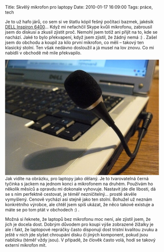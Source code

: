 Title: Skvělý mikrofon pro laptopy
Date: 2010-01-17 16:09:00
Tags: práce, tech

Je to už hafo járů, co sem si ve štatlu kópil fešný počítaci
bazmek, jakésik
[DELL Inspiron 6400](http://blog.javorek.net/rok-inspirovan/)… Když
mi nefachčil Skype kvůli mikrofonu, zabrousil jsem do diskusí a
zkusil zjistit proč. Nemohl jsem totiž ani přijít na to, kde se
nachází. Jaké to bylo překvapení, když jsem zjistil, že žádný nemá
:) . Zašel jsem do obchodu a koupil za kilo první mikrofon, co
měli – takový ten klasický stolní. Ten však nedávno dosloužil a já
musel na lov znovu. Co mi nabídli v obchodě mě mile překvapilo.

![obrázek](images/123.jpg)
Jak vidíte na obrázku, pro laptopy jako dělaný. Je to tvarovatelná
černá tyčinka s jackem na jednom konci a mikrofonem na druhém.
Používám ho několik měsíců a opravdu mi dokonale vyhovuje. Nastavit
jde dle libosti, dá se s ním perfektně cestovat, je téměř
nezničitelný… prostě skvěle vymyšlený. Cenově vychází asi stejně
jako ten stolní. Bohužel už neznám konkrétního výrobce, ale chtěl
jsem spíš ukázat, že něco takové existuje a máte se po tom ptát
v obchodech :) .

Možná si řeknete, že laptopů bez mikrofonu moc není, ale zjistil
jsem, že jich je docela dost. Dobrým důvodem pro koupi výše
zobrazené žížalky je ale i fakt, že laptopové repráčky často
disponují dost tristní kvalitou zvuku a ještě v nich jde slyšet
chroupání disku či jiných komponent, pokud jsou nablízku (téměř
vždy jsou). V případě, že člověk často volá, hodí se takový externí
mikrofon mít.